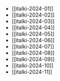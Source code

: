 - [[italki-2024-01]]
- [[italki-2024-02]]
- [[italki-2024-03]]
- [[italki-2024-04]]
- [[italki-2024-05]]
- [[italki-2024-06]]
- [[italki-2024-07]]
- [[italki-2024-08]]
- [[italki-2024-09]]
- [[italki-2024-10]]
- [[italki-2024-11]]